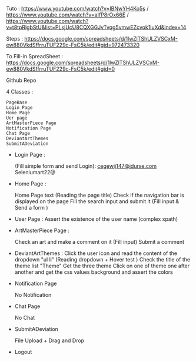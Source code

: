 Tuto  : https://www.youtube.com/watch?v=IBNwYH4Ko5s / https://www.youtube.com/watch?v=aIfP8rOx66E / https://www.youtube.com/watch?v=t8tpRlgbStU&list=PLsjUcU8CQXGGJvTvqg5vmwEZcvok1luXd&index=14

Steps : https://docs.google.com/spreadsheets/d/1lwZlTShULZVSCxM-ew880VkdSffrruTUF229c-FsC5k/edit#gid=972473320

To Fill-in SpreadSheet : https://docs.google.com/spreadsheets/d/1lwZlTShULZVSCxM-ew880VkdSffrruTUF229c-FsC5k/edit#gid=0

Github Repo 

4 Classes :

	PageBase 
	Login Page
	Home Page
	Uer page
	ArtMasterPiece Page
	Notification Page
	Chat Page
	DeviantArtThemes
	SubmitADeviation


- Login Page :

	(Fill simple form and send Login):
		cegewij147@idurse.com
		Seleniumart22@

- Home Page :

	Home Page text (Reading the page title)
	Check if the navigation bar is displayed on the page
	Fill the search input and submit it (Fill input & Send a form )

- User Page :
	Assert the existence of the user name (complex xpath)

- ArtMasterPiece Page :

	Check an art and make a comment on it (Fill input)
	Submit a comment


- DeviantArtThemes :
	Click the user icon and read the content of the dropdown "ul li" (Reading dropdown + Hover test )
	Check the title of the theme list "Theme"
	Get the three theme
	Click on one of theme one after another and 
	get the css values background and assert the colors

- Notification Page
	
	No Notification

- Chat Page

	No Chat

- SubmitADeviation
	
	File Upload + Drag and Drop

- Logout
